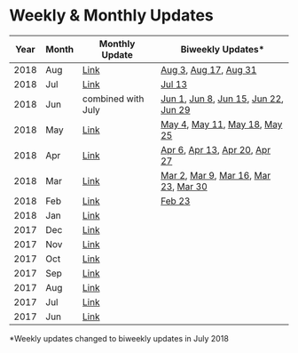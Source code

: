 # Weekly & Monthly Updates

Year | Month | Monthly Update | Biweekly Updates*
---|---|---|--- 
2018| Aug | [Link](https://medium.com/iconominet/monthly-update-viii-e0b9ae04937f) | [Aug 3](https://medium.com/iconominet/the-iconomi-digest-5349d2c46ccb), [Aug 17](https://medium.com/iconominet/the-iconomi-digest-fb37a182560f), [Aug 31](https://medium.com/iconominet/the-iconomi-digest-ad12ed81a3b4)
2018 | Jul | [Link](https://medium.com/iconominet/monthly-update-vii-b21c83d0226e) | [Jul 13](https://medium.com/iconominet/the-iconomi-digest-3185b1eb868)
2018 | Jun | combined with July | [Jun 1](https://medium.com/iconominet/iconomi-weekly-update-bea9bc95c954), [Jun 8](https://medium.com/iconominet/iconomi-weekly-update-6d3d8380f961), [Jun 15](https://medium.com/iconominet/weekly-update-4949b120f441), [Jun 22](https://medium.com/iconominet/iconomi-weekly-update-a4129802faea), [Jun 29](https://medium.com/iconominet/iconomi-weekly-update-43d126ae3c6d)
2018 | May | [Link](https://medium.com/iconominet/2018-monthly-update-v-9f3e8a4ad3d8) | [May 4](https://medium.com/iconominet/iconomi-weekly-update-dd260ef06d5b), [May 11](https://medium.com/iconominet/iconomi-weekly-update-35db8cdabc8d), [May 18](https://medium.com/iconominet/iconomi-weekly-update-9a9e9a9b0ebc), [May 25](https://medium.com/iconominet/iconomi-weekly-update-9da62d09e037)
2018 | Apr | [Link](https://medium.com/iconominet/2018-monthly-update-iv-c91f95ad76fc) | [Apr 6](https://medium.com/iconominet/iconomi-weekly-update-2f6ef55bea77), [Apr 13](https://medium.com/iconominet/iconomi-weekly-update-d290aa65be14), [Apr 20](https://medium.com/iconominet/iconomi-weekly-update-2388a3013977), [Apr 27](https://medium.com/iconominet/iconomi-weekly-update-ca73a73b1580)
2018 | Mar | [Link](https://medium.com/iconominet/2018-monthly-update-iii-cc9720961ad8) | [Mar 2](https://medium.com/iconominet/iconomi-weekly-update-65a45e1b1593), [Mar 9](https://medium.com/iconominet/iconomi-weekly-update-f3841be6792e), [Mar 16](https://medium.com/iconominet/iconomi-weekly-update-15d27196a769), [Mar 23](https://medium.com/iconominet/iconomi-weekly-update-e4d7dfe52d6e), [Mar 30](https://medium.com/iconominet/iconomi-weekly-update-a2c035c84303)
2018 | Feb | [Link](https://medium.com/iconominet/2018-monthly-update-ii-5645367f1273) | [Feb 23](https://medium.com/iconominet/iconomi-weekly-update-c85caac9b079)
2018 | Jan | [Link](https://medium.com/iconominet/2018-monthly-update-i-d5921e7fb64a)
2017 | Dec | [Link](https://medium.com/iconominet/iconomi-monthly-update-december-2017-f51159ebb6f8)
2017 | Nov | [Link](https://medium.com/iconominet/iconomi-monthly-update-november-2017-a743ade01305)
2017 | Oct | [Link](https://medium.com/iconominet/iconomi-monthly-update-october-2017-2d20f0689245)
2017 | Sep | [Link](https://medium.com/iconominet/iconomi-monthly-update-september-2017-99830ff42841)
2017 | Aug | [Link](https://medium.com/iconominet/iconomi-monthly-update-august-2017-ea6e5491c653)
2017 | Jul | [Link](https://medium.com/iconominet/iconomi-monthly-update-july-2017-207ba56bfcf3)
2017 | Jun | [Link](https://medium.com/iconominet/iconomi-monthly-update-june-2017-e77f4a92b858)

*Weekly updates changed to biweekly updates in July 2018
